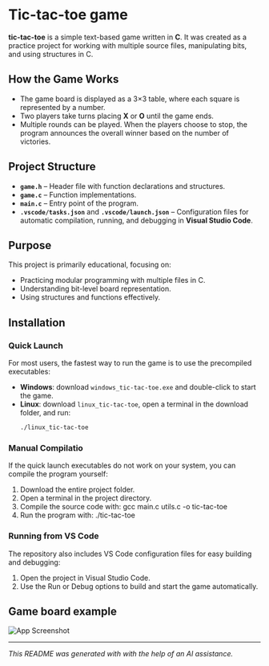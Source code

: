 # Tic-tac-toe game

**tic-tac-toe** is a simple text-based game written in **C**.
It was created as a practice project for working with multiple source files, manipulating bits, and using structures in C.

## How the Game Works
- The game board is displayed as a 3×3 table, where each square is represented by a number.  
- Two players take turns placing **X** or **O** until the game ends.  
- Multiple rounds can be played. When the players choose to stop, the program announces the overall winner based on the number of victories.

## Project Structure
- **`game.h`** – Header file with function declarations and structures.  
- **`game.c`** – Function implementations.  
- **`main.c`** – Entry point of the program.  
- **`.vscode/tasks.json`** and **`.vscode/launch.json`** – Configuration files for automatic compilation, running, and debugging in **Visual Studio Code**.

## Purpose
This project is primarily educational, focusing on:
- Practicing modular programming with multiple files in C.  
- Understanding bit-level board representation.  
- Using structures and functions effectively.

## Installation

### Quick Launch
For most users, the fastest way to run the game is to use the precompiled executables:
- **Windows**: download `windows_tic-tac-toe.exe` and double-click to start the game.  
- **Linux**: download `linux_tic-tac-toe`, open a terminal in the download folder, and run:  
  ```bash
  ./linux_tic-tac-toe

### Manual Compilatio
If the quick launch executables do not work on your system, you can compile the program yourself:
1. Download the entire project folder.
2. Open a terminal in the project directory.
3. Compile the source code with:
    gcc main.c utils.c -o tic-tac-toe
4. Run the program with:
    ./tic-tac-toe

### Running from VS Code
The repository also includes VS Code configuration files for easy building and debugging:
1. Open the project in Visual Studio Code.
2. Use the Run or Debug options to build and start the game automatically.

## Game board example
![App Screenshot](images/screenshot.png)

---

*This README was generated with with the help of an AI assistance.*
